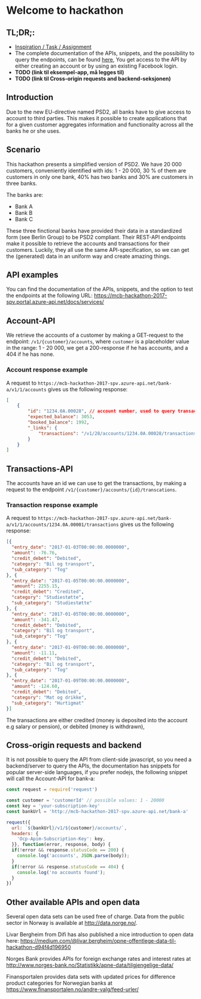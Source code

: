# Welcome to hackathon

## TL;DR;:

* [Inspiration / Task / Assignment](InspirationTask.md)
* The complete documentation of the APIs, snippets, and the possibility to query the endpoints, can be found [here](https://mcb-hackathon-2017-spv.portal.azure-api.net/docs/services/), You get access to the API by either creating an account or by using an existing Facebook login.
* **TODO (link til eksempel-app, må legges til)**
* **TODO (link til Cross-origin requests and backend-seksjonen)**

## Introduction
Due to the new EU-directive named PSD2, all banks have to give access to account to third parties. This makes it possible to create applications that for a given customer aggregates information and functionality across all the banks he or she uses.

## Scenario

This hackathon presents a simplified version of PSD2. We have 20 000 customers, conveniently identified with ids: 1 - 20 000, 30 % of them are customers in only one bank, 40% has two banks and 30% are customers in three banks. 

The banks are:

* Bank A
* Bank B
* Bank C

These three finctional banks have provided their data in a standardized form (see Berlin Group) to be PSD2 compliant. Their REST-API endpoints make it possible to retrieve the accounts and transactions for their customers. Luckily, they all use the same API-specification, so we can get the (generated) data in an uniform way and create amazing things.

## API examples

You can find the documentation of the APIs, snippets, and the option to test the endpoints at the following URL: https://mcb-hackathon-2017-spv.portal.azure-api.net/docs/services/

## Account-API

We retrieve the accounts of a customer by making a GET-request to the endpoint: `/v1/{customer}/accounts`, where `customer` is a placeholder value in the range: 1 - 20 000, we get a 200-response if he has accounts, and a 404 if he has none.

### Account response example

A request to `https://mcb-hackathon-2017-spv.azure-api.net/bank-a/v1/1/accounts` gives us the following response:

```json
[
    {
        "id": "1234.0A.00028", // account number, used to query transactions
        "expected_balance": 3053,
        "booked_balance": 1992,
        "_links": {
            "transactions": "/v1/28/accounts/1234.0A.00028/transactions" // link to transaction-api
        }
    }
]
```

## Transactions-API

The accounts have an id we can use to get the transactions, by making a request to the endpoint `/v1/{customer}/accounts/{id}/transcations`.

### Transaction response example

A request to `https://mcb-hackathon-2017-spv.azure-api.net/bank-a/v1/1/accounts/1234.0A.00001/transactions` gives us the following response:

```json
[{
  "entry_date": "2017-01-03T00:00:00.0000000",
  "amount": -76.76,
  "credit_debet": "Debited",
  "category": "Bil og transport",
  "sub_category": "Tog"
}, {
  "entry_date": "2017-01-05T00:00:00.0000000",
  "amount": 2255.15,
  "credit_debet": "Credited",
  "category": "Studiestøtte",
  "sub_category": "Studiestøtte"
}, {
  "entry_date": "2017-01-05T00:00:00.0000000",
  "amount": -341.47,
  "credit_debet": "Debited",
  "category": "Bil og transport",
  "sub_category": "Tog"
}, {
  "entry_date": "2017-01-09T00:00:00.0000000",
  "amount": -11.11,
  "credit_debet": "Debited",
  "category": "Bil og transport",
  "sub_category": "Tog"
}, {
  "entry_date": "2017-01-09T00:00:00.0000000",
  "amount": -124.60,
  "credit_debet": "Debited",
  "category": "Mat og drikke",
  "sub_category": "Hurtigmat"
}]
```

The transactions are either credited (money is deposited into the account e.g salary or pension), or debited (money is withdrawn),

## Cross-origin requests and backend

It is not possible to query the API from client-side javascript, so you need a backend/server to query the APIs, the documentation has snippets for popular server-side languages, if you prefer nodejs, the following snippet will call the Account-API for bank-a:

```javascript
const request = require('request')

const customer = 'customerId' // possible values: 1 - 20000
const key = 'your-subscription-key'
const bankUrl = 'http://mcb-hackathon-2017-spv.azure-api.net/bank-a'

request({
  url: `${bankUrl}/v1/${customer}/accounts/`,
  headers: {
    'Ocp-Apim-Subscription-Key': key,
  }}, function(error, response, body) {
  if(!error && response.statusCode == 200) {
    console.log('accounts', JSON.parse(body));
  }
  if(!error && response.statusCode == 404) {
    console.log('no accounts found');
  }
})

```

## Other available APIs and open data
Several open data sets can be used free of charge. Data from the public sector in Norway is available at http://data.norge.no/. 

Livar Bergheim from Difi has also published a nice introduction to open data here: https://medium.com/@livar.bergheim/opne-offentlege-data-til-hackathon-d94f4d196950

Norges Bank provides APIs for foreign exchange rates and interest rates at http://www.norges-bank.no/Statistikk/apne-data/tilgjengelige-data/

Finansportalen provides data sets with updated prices for difference product categories for Norwegian banks at https://www.finansportalen.no/andre-valg/feed-urler/
